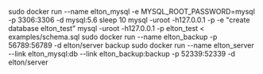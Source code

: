 sudo docker run --name elton_mysql -e MYSQL_ROOT_PASSWORD=mysql -p 3306:3306 -d mysql:5.6
sleep 10
mysql -uroot -h127.0.0.1 -p -e "create database elton_test"
mysql -uroot -h127.0.0.1 -p elton_test < examples/schema.sql
sudo docker run --name elton_backup -p 56789:56789 -d elton/server backup
sudo docker run --name elton_server --link elton_mysql:db --link elton_backup:backup -p 52339:52339 -d elton/server

